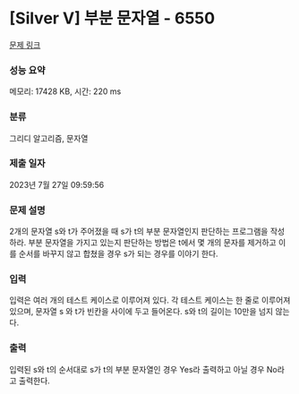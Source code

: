# [Silver V] 부분 문자열 - 6550 

[문제 링크](https://www.acmicpc.net/problem/6550) 

### 성능 요약

메모리: 17428 KB, 시간: 220 ms

### 분류

그리디 알고리즘, 문자열

### 제출 일자

2023년 7월 27일 09:59:56

### 문제 설명

<p>2개의 문자열 s와 t가 주어졌을 때 s가 t의 부분 문자열인지 판단하는 프로그램을 작성하라. 부분 문자열을 가지고 있는지 판단하는 방법은 t에서 몇 개의 문자를 제거하고 이를 순서를 바꾸지 않고 합쳤을 경우 s가 되는 경우를 이야기 한다.</p>

### 입력 

 <p>입력은 여러 개의 테스트 케이스로 이루어져 있다. 각 테스트 케이스는 한 줄로 이루어져 있으며, 문자열 s 와 t가 빈칸을 사이에 두고 들어온다. s와 t의 길이는 10만을 넘지 않는다.</p>

### 출력 

 <p>입력된 s와 t의 순서대로 s가 t의 부분 문자열인 경우 Yes라 출력하고 아닐 경우 No라고 출력한다.</p>

